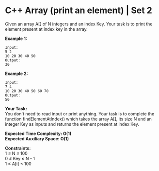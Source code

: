 # C++ Array (print an element) | Set 2 

Given an array A[] of N integers and an index Key. Your task is to print the element present at index key in the array.

 

**Example 1:**
```
Input:
5 2
10 20 30 40 50
Output:
30
``` 

**Example 2:**
```
Input:
7 4
10 20 30 40 50 60 70
Output:
50
``` 

**Your Task:**<br>
You don't need to read input or print anything. Your task is to complete the function findElementAtIndex() which takes the array A[], its size N and an integer Key as inputs and returns the element present at index Key.


**Expected Time Complexity: O(1)**<br>
**Expected Auxiliary Space: O(1)**

 

**Constraints:**<br>
1 ≤ N ≤ 100<br>
0 ≤ Key ≤ N - 1<br>
1 ≤ A[i] ≤ 100
